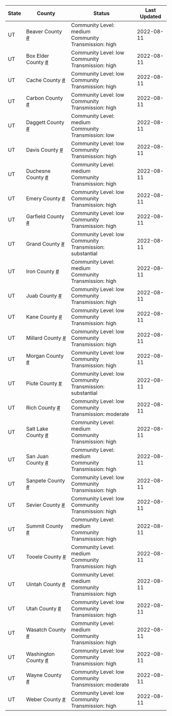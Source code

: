 State | County | Status | Last Updated
--- | --- | --- | --- 
UT | Beaver County <a href="#beaver_county">#</a> | <a name="beaver_county"></a>Community Level: medium<br/>Community Transmission: high | 2022-08-11
UT | Box Elder County <a href="#box_elder_county">#</a> | <a name="box_elder_county"></a>Community Level: low<br/>Community Transmission: high | 2022-08-11
UT | Cache County <a href="#cache_county">#</a> | <a name="cache_county"></a>Community Level: low<br/>Community Transmission: high | 2022-08-11
UT | Carbon County <a href="#carbon_county">#</a> | <a name="carbon_county"></a>Community Level: low<br/>Community Transmission: high | 2022-08-11
UT | Daggett County <a href="#daggett_county">#</a> | <a name="daggett_county"></a>Community Level: medium<br/>Community Transmission: low | 2022-08-11
UT | Davis County <a href="#davis_county">#</a> | <a name="davis_county"></a>Community Level: low<br/>Community Transmission: high | 2022-08-11
UT | Duchesne County <a href="#duchesne_county">#</a> | <a name="duchesne_county"></a>Community Level: medium<br/>Community Transmission: high | 2022-08-11
UT | Emery County <a href="#emery_county">#</a> | <a name="emery_county"></a>Community Level: low<br/>Community Transmission: high | 2022-08-11
UT | Garfield County <a href="#garfield_county">#</a> | <a name="garfield_county"></a>Community Level: low<br/>Community Transmission: high | 2022-08-11
UT | Grand County <a href="#grand_county">#</a> | <a name="grand_county"></a>Community Level: low<br/>Community Transmission: substantial | 2022-08-11
UT | Iron County <a href="#iron_county">#</a> | <a name="iron_county"></a>Community Level: medium<br/>Community Transmission: high | 2022-08-11
UT | Juab County <a href="#juab_county">#</a> | <a name="juab_county"></a>Community Level: low<br/>Community Transmission: high | 2022-08-11
UT | Kane County <a href="#kane_county">#</a> | <a name="kane_county"></a>Community Level: low<br/>Community Transmission: high | 2022-08-11
UT | Millard County <a href="#millard_county">#</a> | <a name="millard_county"></a>Community Level: low<br/>Community Transmission: high | 2022-08-11
UT | Morgan County <a href="#morgan_county">#</a> | <a name="morgan_county"></a>Community Level: low<br/>Community Transmission: high | 2022-08-11
UT | Piute County <a href="#piute_county">#</a> | <a name="piute_county"></a>Community Level: low<br/>Community Transmission: substantial | 2022-08-11
UT | Rich County <a href="#rich_county">#</a> | <a name="rich_county"></a>Community Level: low<br/>Community Transmission: moderate | 2022-08-11
UT | Salt Lake County <a href="#salt_lake_county">#</a> | <a name="salt_lake_county"></a>Community Level: medium<br/>Community Transmission: high | 2022-08-11
UT | San Juan County <a href="#san_juan_county">#</a> | <a name="san_juan_county"></a>Community Level: medium<br/>Community Transmission: high | 2022-08-11
UT | Sanpete County <a href="#sanpete_county">#</a> | <a name="sanpete_county"></a>Community Level: low<br/>Community Transmission: high | 2022-08-11
UT | Sevier County <a href="#sevier_county">#</a> | <a name="sevier_county"></a>Community Level: low<br/>Community Transmission: high | 2022-08-11
UT | Summit County <a href="#summit_county">#</a> | <a name="summit_county"></a>Community Level: medium<br/>Community Transmission: high | 2022-08-11
UT | Tooele County <a href="#tooele_county">#</a> | <a name="tooele_county"></a>Community Level: medium<br/>Community Transmission: high | 2022-08-11
UT | Uintah County <a href="#uintah_county">#</a> | <a name="uintah_county"></a>Community Level: medium<br/>Community Transmission: high | 2022-08-11
UT | Utah County <a href="#utah_county">#</a> | <a name="utah_county"></a>Community Level: low<br/>Community Transmission: high | 2022-08-11
UT | Wasatch County <a href="#wasatch_county">#</a> | <a name="wasatch_county"></a>Community Level: medium<br/>Community Transmission: high | 2022-08-11
UT | Washington County <a href="#washington_county">#</a> | <a name="washington_county"></a>Community Level: low<br/>Community Transmission: high | 2022-08-11
UT | Wayne County <a href="#wayne_county">#</a> | <a name="wayne_county"></a>Community Level: low<br/>Community Transmission: moderate | 2022-08-11
UT | Weber County <a href="#weber_county">#</a> | <a name="weber_county"></a>Community Level: low<br/>Community Transmission: high | 2022-08-11

